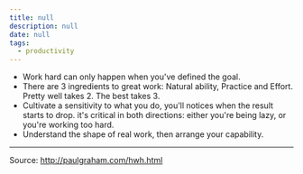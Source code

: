 ```yaml
---
title: null
description: null
date: null
tags:
  - productivity
---
```


- Work hard can only happen when you've defined the goal.
- There are 3 ingredients to great work: Natural ability, Practice and Effort. Pretty well takes 2. The best takes 3.
- Cultivate a sensitivity to what you do, you'll notices when the result starts to drop. it's critical in both directions: either you're being lazy, or you're working too hard.
- Understand the shape of real work, then arrange your capability.

---

Source: http://paulgraham.com/hwh.html
